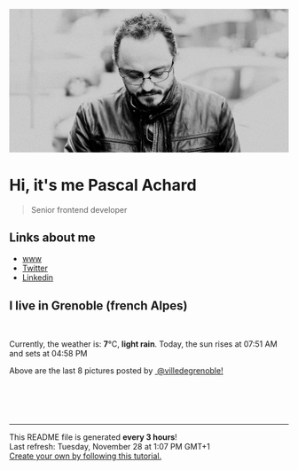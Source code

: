 ![Pascal Achard](./images/photo-pascal-achard.jpg)
# Hi, it's me Pascal Achard
> Senior frontend developer

## Links about me
- [www](https://www.pascal-achard.com)
- [Twitter](https://twitter.com/botmaster)
- [Linkedin](http://www.linkedin.com/in/pascal-achard)


## I live in Grenoble (french Alpes)
<img src="https://openweathermap.org/img/wn/10d@2x.png" alt="">

Currently, the weather is: **7**°C, **light rain**.
Today, the sun rises at 07:51 AM and sets at 04:58 PM

Above are the last 8 pictures posted by <a href="https://www.instagram.com/villedegrenoble/" target="_blank"><img alt="" src="https://upload.wikimedia.org/wikipedia/commons/thumb/e/e7/Instagram_logo_2016.svg/1024px-Instagram_logo_2016.svg.png" width="20"/> @villedegrenoble!</a>

<p style="display: flex; flex-wrap: wrap; gap: 20px;">
        <img src="https://cdn1.picuki.com/hosted-by-instagram/q/0exhNuNYnjBcaS3SYdxKjf8fx+9wWgxSZ60STLepjSVmIR1vLHOapZA0mpCj4yRwKwVlASuRYztg4I4sWFpVAj15P0TbSbaARD1d6KWaXenN1T1g%7C%7CZFgnLs2LX0fY3ev88cuVwmYdSgIGaYDG7uo+qhT5aGuO1lQpTb9d7JGmC4E5ZObS6olhMF4pJ2Jg3Tt%7C%7C9kiJzJE5m4vMAQxu8eL52tEX%7C%7CD+O8BnsaBwVLYBxMQK5qnRlSaHEmw+Jj8uT3agtIj+kOYA2BvecGUXq1DqT6c8DnRHuUK95Cd3t4gj1aSJEbxL3PUakIH2bSAEXG428Fk71pu1ynOdV0Gv%7C%7CUV8+2%7C%7CXyJKQKq4%7C%7Ct5b8AKCzc9f+mnfXVoTGTKJAUlk%7C%7CJu6BZ2XTOe2HHukfmY4SSq0YgXuXpCL7S7734wB4AGgY2jCPCsE=.jpeg" alt="" width="200"/>
        <img src="https://cdn1.picuki.com/hosted-by-instagram/q/0exhNuNYnjBcaS3SYdxKjf8fx+9wWgxSZ60STLepjSVmIR1vLHOapZA0mpCl6yRxIwVgFDeSYztg4Y4qVF9VCz18O0LZQbOISTtQ6KiRV+7N2zVv8pBokbg0JHwebXOs8cItVAmYdSgIGaYDG7uo+qhT5aGuO1lQpTb9d7JGmC4E5ZObS6olhMF4pJ2Jg3Tt%7C%7C9kiJzJE5m4vMAQxu8eL52tEX%7C%7CD+O8BnsaBwVLYBxMQK5qnRlSaHEmw+Jj8uRHagtIj+kOYA2A35ej0Lo1WwYIc4DnRGq0GQozt3t4gj1aSJEbxL3PUZkIH2bSAEXG428Fk71pu1ynOdV0Gv%7C%7CXVb4W36+5C6JMg%7C%7ClZDPL%7C%7CSHWfnazgvIarf5QIMUdEAKLdbzZ2qND+WsKPkfmY4SSq0Y9QyU1CX7S7734wB4AGgY2jCPCsE=.jpeg" alt="" width="200"/>
        <img src="https://cdn1.picuki.com/hosted-by-instagram/q/0exhNuNYnjBcaS3SYdxKjf8fx+9wWgxSZ60STLepjSVmIR1vLHOapZA0mpCl6yRxIwVgFDeSYztg4Y4qVVRRDz18O0LZQbCPTztQ6KuZUuzN1jBu%7C%7CJVkkr02JXYaY3Kn%7C%7CsctUQmYdSgIGaYDG7uo%7C%7CesJ+fjvcjcFrjOMNbRKmDdttdCwFahlza4lsfe4kx2xu5xncG114WNxahlw5OLUqQUCSKnjMcF6saR5UvoVk91Upr6gmCG2GGM5b295BTGS9IjOkqg8iyDXdzQspjD3FO8EIU8hjl246icFoacKoI7wG7RY+MZgt%7C%7CTyZk5BWmhm+jVFtaWbkijsSUGI%7C%7CgVRwGKOlf7kNPEu+8WgGtKbdOuwxyfoRLmLEZxLUy09De7MV3PuKeWuHd1Old9nDP1egGGC31+2LLPm1AQ3CzAX1WHdLsFWZajb+6GnzWTZhmDc+QM%7C%7Clp8=.jpeg" alt="" width="200"/>
        <img src="https://cdn1.picuki.com/hosted-by-instagram/q/0exhNuNYnjBcaS3SYdxKjf8fx+9wWgxSZ60STLepjSVmIR1vLHOapZA0mpCj4yRwKwVlASuRYztg54IsU1RYDj17OULWTLaPTzxd66icUeuhvDJn9J9mkLg8JX0bYX6o88IuXAmYdSgIGaYDG7uo%7C%7CesJ+vrucjMBpi2XMLQT9zJBpY6uSKVKz8B1pJ2Jg3Tt%7C%7C9kiJzJE5m4vMAQxu8eL52tEX%7C%7CD+O8BnsaBwVLYBxMQK5qnRlSaHEmw+Jj8vRnagtIj+kOYA2DDmTgxs9UOeSa8ODnRG1FOVtUd3t4gj1aSJEbxL3PUakIH2bSAEXG428Fk71pu1ynOdV0Gv%7C%7ChVXkFLn9YyYce13gIOiDOuKZOz+yxDmOZrvGrpfdy0+OuuCeUbXeOGfFukfmY4SSq0YgXjtqFL7S7734wB4AGgY2jCPCsE=.jpeg" alt="" width="200"/>
        <img src="https://cdn1.picuki.com/hosted-by-instagram/q/0exhNuNYnjBcaS3SYdxKjf8fx+9wWgxSZ60STLepjSVmIR1vLHOapZA0mpCl6yRxIwVgFDeSYztg4IgiVVRUCD18O0LfS7GPTj5V56WfV+7N1z1j8pdhlrc9KnMbZXSq%7C%7C8spXQmYdSgIGaYDG7uo+qhT5aGuO1lQpTb9d7JGmC4E5ZObS6olhMF4pJ2Jg3Tt%7C%7C9kiJzJE5m4vMAQxu8eL52tEX%7C%7CD+O8BnsaBwVLYBxMQK5qnRlSaHEmw+Jj8uRHagtIj+kOYA2Bz9WSIPtmqYfp40DnRGsge0gEV3t4gj1aSJEbxL3PUZkIH2bSAEXG428Fk71pu1ynOdV0Gv%7C%7ChUDjnfF74CpK8Q1rcOiH92sXOrqwnHnaYP3EK1lUFEHB93OdG30dOGVUukfmY4SSq0YjgaT01D7S7734wB4AGgY2jCPCsE=.jpeg" alt="" width="200"/>
        <img src="https://cdn1.picuki.com/hosted-by-instagram/q/0exhNuNYnjBcaS3SYdxKjf8fx+9wWgxSZ60STLepjSVmIR1vLHOapZA0mpCl6yRxIwVgFDeSYztg4IIpU11QCj18O0LfS7CLTztR7a+aVOzN2zVl9Zdnlr43K3AXYHCu8axySjyGPH0LCulNDPu7r+gS5vruZDYbpzOaNOUtzCVG%7C%7CMm0X51wmcQf8fTT0FOzv9QONzUavDt5YnYmoeLSvmcZX%7C%7Cv+Jst6sexuX61dx5ZL6OvgkiurBWwtaW9zWTOQt83+ke08hiL8KWRoqCeYSaoEIEQd3GOQvzIdg4l6oar2FbUgzvBs4qGRSWIKAk1AgiVIlZ+ctgLsSSaq3EEPlC2GhLy5L652mbT2B%7C%7Cu+f%7C%7C%7C%7C98zXTe4X7I+1DZU0MMfL6flyRN8+3BuJJs4FHHc90wliQw1C%7C%7CXbey0xYsUmAcomHYLrM2fPOe+7yt9iqC2zmKplQ=.jpeg" alt="" width="200"/>
        <img src="https://cdn1.picuki.com/hosted-by-instagram/q/0exhNuNYnjBcaS3SYdxKjf8fx+9wWgxSZ60STLepjSVmIR1vLHOapZA0mpCj4yRwKwVlASuRYztg54IoUFxUDT1yOkDdSrGOTj5d6qibV+7N1Txm9JJpkb83JHQbZXCo9sQuVAmYdSgIGaYDG7uo+qhT5aGuO1lQpTb9d7JGmC4E5ZObS6olhMF4pJ2Jg3Tt%7C%7C9kiJzJE5m4vMAQxu8eL52tEX%7C%7CD+O8BnsaBwVLYBxMQK5qnRlSaHEmw+Jj8uRHagtIj+kOYA2DXbZjoN9HCBbPk0DnRTpgGdmwR3t4gj1aSJEbxL3PUakIH2bSAEXG428Fk71pu1ynOdV0Gv%7C%7CW4G9zjKwYe3ds8SlIHnMfu1U8u+ww%7C%7CaSZaKHr5oeFU4LfPmQHb1Jt+XLOkfmY4SSq0YgAqRqSL7S7734wB4AGgY2jCPCsE=.jpeg" alt="" width="200"/>
        <img src="https://cdn1.picuki.com/hosted-by-instagram/q/0exhNuNYnjBcaS3SYdxKjf8fx+9wWgxSZ60STLepjSVmIR1vLHOapZA0mpCl6yRxIwVgFDeSYztg4I8vV1hYCD18O0PfQLOASjtS7KmQUe%7C%7CN2zBj8ZVmnb8wK3MaYXOm88ckVwmYdSgIGaYDG7uo+qhT5aGuO1lQpTb9d7JGmC4E5ZObS6olhMF4pJ2Jg3Tt%7C%7C9kiJzJE5m4vMAQxu8eL52tEX%7C%7CD+O8BnsaBwVLYBxMQK5qnRlSaHEmw+Jj8uQXagtIj+kOYA2AvGZBQo9U30bZooDnRGpHOWvTx3t4gj1aSJEbxL3PUZkIH2bSAEXG428Fk71pu1ynOdV0Gv+3tn6jHDlrHnW68CtJ35LN2VdMm41XXqXpn%7C%7CLrpYC2JcJfTxYFbfMfyyFM8fmY4SSq0Y9g7gpVf7S7734wB4AGgY2jCPCsE=.jpeg" alt="" width="200"/>
</p>

------------
<p>This README file is generated <b>every 3 hours</b>!
    <br />Last refresh: Tuesday, November 28 at 1:07 PM GMT+1
    <br /><a href="https://medium.com/@th.guibert/how-to-create-a-self-updating-readme-md-for-your-github-profile-f8b05744ca91">Create your own by following this tutorial.</a>
</p>
<p><a href="https://github.com/botmaster/botmaster/actions/workflows/main.yaml"><img alt="" src="https://github.com/botmaster/botmaster/actions/workflows/main.yaml/badge.svg" /></a></p>

